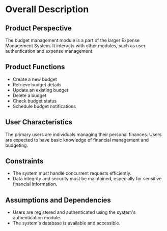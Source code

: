 # Overall Description

## Product Perspective
The budget management module is a part of the larger Expense Management System. It interacts with other modules, such as user authentication and expense management.

## Product Functions
- Create a new budget
- Retrieve budget details
- Update an existing budget
- Delete a budget
- Check budget status
- Schedule budget notifications

## User Characteristics
The primary users are individuals managing their personal finances. Users are expected to have basic knowledge of financial management and budgeting.

## Constraints
- The system must handle concurrent requests efficiently.
- Data integrity and security must be maintained, especially for sensitive financial information.

## Assumptions and Dependencies
- Users are registered and authenticated using the system's authentication module.
- The system's database is available and accessible.
